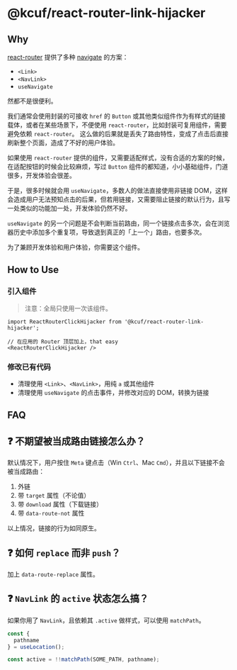 # @kcuf/react-router-link-hijacker

## Why

[react-router](https://reactrouter.com) 提供了多种 [navigate](https://reactrouter.com/start/library/navigating) 的方案：

* `<Link>`
* `<NavLink>`
* `useNavigate`

然都不是很便利。

我们通常会使用封装的可接收 `href` 的 `Button` 或其他类似组件作为有样式的链接载体，或者在某些场景下，不便使用 `react-router`，比如封装可复用组件，需要避免依赖 `react-router`。 这么做的后果就是丢失了路由特性，变成了点击后直接刷新整个页面，造成了不好的用户体验。

如果使用 `react-router` 提供的组件，又需要适配样式，没有合适的方案的时候，在适配按钮的时候会比较麻烦，写过 `Button` 组件的都知道，小小基础组件，门道很多，开发体验会很差。

于是，很多时候就会用 `useNavigate`，多数人的做法直接使用非链接 DOM，这样会造成用户无法预知点击的后果，但若用链接，又需要阻止链接的默认行为，且写一处类似的功能加一处，开发体验仍然不好。

`useNavigate` 的另一个问题是不会判断当前路由，同一个链接点击多次，会在浏览器历史中添加多个重复项，导致退到真正的「上一个」路由，也要多次。

为了兼顾开发体验和用户体验，你需要这个组件。

## How to Use

### 引入组件

> 注意：全局只使用一次该组件。

```tsx
import ReactRouterClickHijacker from '@kcuf/react-router-link-hijacker';

// 在应用的 Router 顶层加上，that easy
<ReactRouterClickHijacker />
```

### 修改已有代码

* 清理使用 `<Link>`、`<NavLink>`，用纯 `a` 或其他组件
* 清理使用 `useNavigate` 的点击事件，并修改对应的 DOM，转换为链接

## FAQ

## ❓ 不期望被当成路由链接怎么办？

默认情况下，用户按住 `Meta` 键点击（Win `Ctrl`、Mac `Cmd`），并且以下链接不会被当成路由：

1. 外链
2. 带 `target` 属性（不论值）
3. 带 `download` 属性（下载链接）
4. 带 `data-route-not` 属性

以上情况，链接的行为如同原生。

## ❓ 如何 `replace` 而非 `push`？

加上 `data-route-replace` 属性。

## ❓ `NavLink` 的 `active` 状态怎么搞？

如果你用了 `NavLink`，且依赖其 `.active` 做样式，可以使用 `matchPath`。

```ts
const {
  pathname
} = useLocation();

const active = !!matchPath(SOME_PATH, pathname);
```